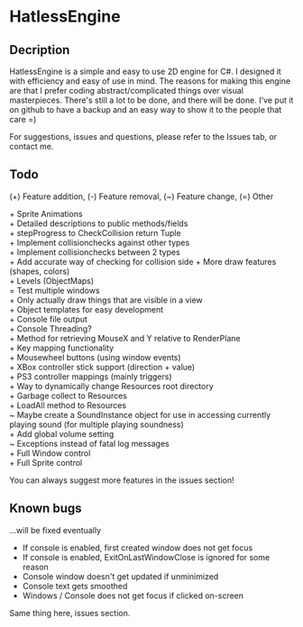HatlessEngine
=============

Decription
----------
HatlessEngine is a simple and easy to use 2D engine for C#.
I designed it with efficiency and easy of use in mind.
The reasons for making this engine are that I prefer coding abstract/complicated things over visual masterpieces.
There's still a lot to be done, and there will be done.
I've put it on github to have a backup and an easy way to show it to the people that care =)

For suggestions, issues and questions, please refer to the Issues tab, or contact me.

Todo
----
(\+) Feature addition, (-) Feature removal, (~) Feature change, (=) Other

\+ Sprite Animations  
\+ Detailed descriptions to public methods/fields  
\+ stepProgress to CheckCollision return Tuple  
\+ Implement collisionchecks against other types  
\+ Implement collisionchecks between 2 types  
\+ Add accurate way of checking for collision side
\+ More draw features (shapes, colors)  
\+ Levels (ObjectMaps)  
= Test multiple windows  
\+ Only actually draw things that are visible in a view  
\+ Object templates for easy development  
\+ Console file output  
\+ Console Threading?  
\+ Method for retrieving MouseX and Y relative to RenderPlane  
\+ Key mapping functionality  
\+ Mousewheel buttons (using window events)  
\+ XBox controller stick support (direction + value)  
\+ PS3 controller mappings (mainly triggers)  
\+ Way to dynamically change Resources root directory  
\+ Garbage collect to Resources  
\+ LoadAll method to Resources  
~ Maybe create a SoundInstance object for use in accessing currently playing sound (for multiple playing soundness)  
\+ Add global volume setting  
~ Exceptions instead of fatal log messages  
\+ Full Window control  
\+ Full Sprite control

You can always suggest more features in the issues section!

Known bugs
----------
...will be fixed eventually

+ If console is enabled, first created window does not get focus
+ If console is enabled, ExitOnLastWindowClose is ignored for some reason
+ Console window doesn't get updated if unminimized
+ Console text gets smoothed
+ Windows / Console does not get focus if clicked on-screen

Same thing here, issues section.
